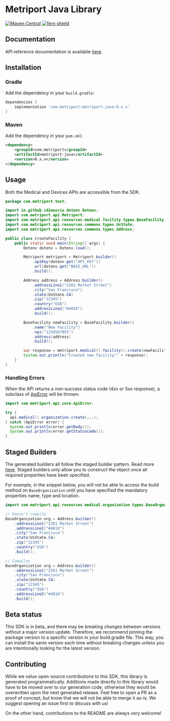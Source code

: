 # Metriport Java Library

[![Maven Central](https://img.shields.io/maven-central/v/com.metriport/metriport-java)](https://central.sonatype.com/artifact/com.metriport/metriport-java)
[![fern shield](https://img.shields.io/badge/%F0%9F%8C%BF-SDK%20generated%20by%20Fern-brightgreen)](https://github.com/fern-api/fern)

## Documentation

API reference documentation is available [here](https://docs.metriport.com/home/welcome).

## Installation

### Gradle

Add the dependency in your `build.gradle`:

```groovy
dependencies {
    implementation 'com.metriport:metriport-java:0.x.x'
}
```

### Maven

Add the dependency in your `pom.xml`:

```xml
<dependency>
    <groupId>com.metriport</groupId>
    <artifactId>metriport-java</artifactId>
    <version>0.x.x</version>
</dependency>
```

## Usage
Both the Medical and Devices APIs are accessible from the SDK.

```java
package com.metriport.test;

import io.github.cdimascio.dotenv.Dotenv;
import com.metriport.api.Metriport;
import com.metriport.api.resources.medical.facility.types.BaseFacility;
import com.metriport.api.resources.commons.types.UsState;
import com.metriport.api.resources.commons.types.Address;

public class CreateFacility {
    public static void main(String[] args) {
        Dotenv dotenv = Dotenv.load();

        Metriport metriport = Metriport.builder()
            .apiKey(dotenv.get("API_KEY"))
            .url(dotenv.get("BASE_URL"))
            .build();

        Address address = Address.builder()
            .addressLine1("2261 Market Street")
            .city("San Francisco")
            .state(UsState.CA)
            .zip("12345")
            .country("USA")
            .addressLine2("#4818")
            .build();

        BaseFacility newFacility = BaseFacility.builder()
            .name("New Facility")
            .npi("1234567893")
            .address(address)
            .build();

        var response = metriport.medical().facility().create(newFacility);
        System.out.println("Created new facility!" + response);
    }
}
```

### Handling Errors
When the API returns a non-success status code (4xx or 5xx response),
a subclass of [ApiError](src/main/java/com/metriport/api/core/ApiError.java)
will be thrown:

```java
import com.metriport.api.core.ApiError;

try {
  api.medical().organization.create(...);
} catch (ApiError error) {
  System.out.println(error.getBody());
  System.out.println(error.getStatusCode());
}
```

## Staged Builders
The generated builders all follow the staged builder pattern. 
Read more [here](https://immutables.github.io/immutable.html#staged-builder).
Staged builders only allow you to construct the object once all required 
properties have been specified. 

For example, in the snippet below, you will not be able to access the build
method on `BaseOrganization` until you have specified the mandatory properties
name, type and location.

```java
import com.metriport.api.resources.medical.organization.types.BaseOrganization;

// Doesn't compile
BaseOrganization org = Address.builder()
    .addressLine1("2261 Market Street")
    .addressLine2("#4818")
    .city("San Francisco")
    .state(UsState.CA)
    .zip("12345")
    .country("USA")
    .build();

// Compiles
BaseOrganization org = Address.builder()
    .addressLine1("2261 Market Street")
    .city("San Francisco")
    .state(UsState.CA)
    .zip("12345")
    .country("USA")
    .addressLine2("#4818")
    .build();
```

## Beta status
This SDK is in beta, and there may be breaking changes between versions 
without a major version update. Therefore, we recommend pinning the package
version to a specific version in your build.gradle file. This way, you can 
install the same version each time without breaking changes unless you are
intentionally looking for the latest version.

## Contributing
While we value open-source contributions to this SDK, this library 
is generated programmatically. Additions made directly to this library 
would have to be moved over to our generation code, otherwise they would 
be overwritten upon the next generated release. Feel free to open a PR as a
proof of concept, but know that we will not be able to merge it as-is. 
We suggest opening an issue first to discuss with us!

On the other hand, contributions to the README are always very welcome!
